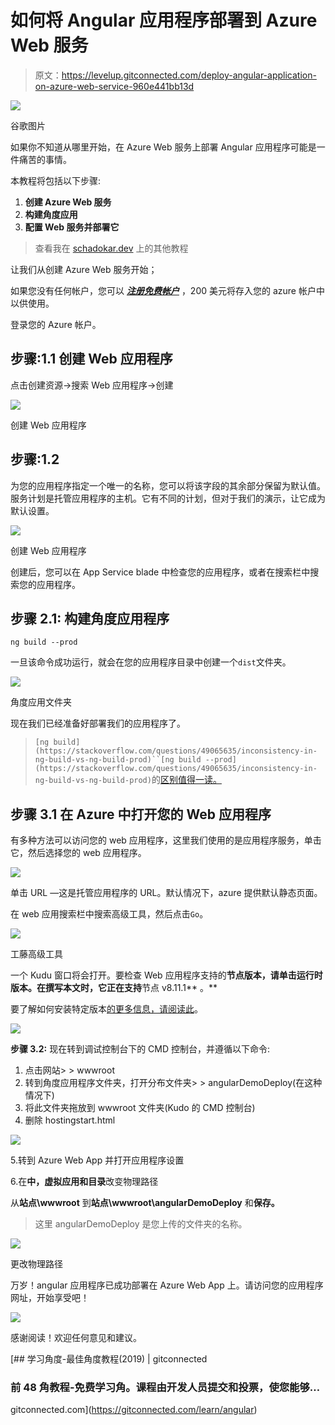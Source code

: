 # 如何将 Angular 应用程序部署到 Azure Web 服务

> 原文：<https://levelup.gitconnected.com/deploy-angular-application-on-azure-web-service-960e441bb13d>

![](img/784a3145e2e629817a2c344bb636269a.png)

谷歌图片

如果你不知道从哪里开始，在 Azure Web 服务上部署 Angular 应用程序可能是一件痛苦的事情。

本教程将包括以下步骤:

1.  **创建 Azure Web 服务**
2.  **构建角度应用**
3.  **配置 Web 服务并部署它**

> 查看我在 [schadokar.dev](http://schadokar.dev/) 上的其他教程

让我们从创建 Azure Web 服务开始；

如果您没有任何帐户，您可以 [***注册免费帐户***](https://azure.microsoft.com/en-us/free/) ，200 美元将存入您的 azure 帐户中以供使用。

登录您的 Azure 帐户。

## **步骤:1.1** 创建 Web 应用程序

点击创建资源→搜索 Web 应用程序→创建

![](img/c8bb60e74f29488f34a84db77c80ec30.png)

创建 Web 应用程序

## **步骤:1.2**

为您的应用程序指定一个唯一的名称，您可以将该字段的其余部分保留为默认值。服务计划是托管应用程序的主机。它有不同的计划，但对于我们的演示，让它成为默认设置。

![](img/82c485afc3107559a8b084a8768a7bbd.png)

创建 Web 应用程序

创建后，您可以在 App Service blade 中检查您的应用程序，或者在搜索栏中搜索您的应用程序。

## **步骤 2.1:** 构建角度应用程序

`ng build --prod`

一旦该命令成功运行，就会在您的应用程序目录中创建一个`dist`文件夹。

![](img/09be173c6ccb6daa24e0b60bac104e07.png)

角度应用文件夹

现在我们已经准备好部署我们的应用程序了。

> `[ng build](https://stackoverflow.com/questions/49065635/inconsistency-in-ng-build-vs-ng-build-prod)``[ng build --prod](https://stackoverflow.com/questions/49065635/inconsistency-in-ng-build-vs-ng-build-prod)`的[区别值得一读。](https://stackoverflow.com/questions/49065635/inconsistency-in-ng-build-vs-ng-build-prod)

## **步骤 3.1** 在 Azure 中打开您的 Web 应用程序

有多种方法可以访问您的 web 应用程序，这里我们使用的是应用程序服务，单击它，然后选择您的 web 应用程序。

![](img/5ad2d8f2a2212022df55bd2e598ca027.png)

单击 URL —这是托管应用程序的 URL。默认情况下，azure 提供默认静态页面。

在 web 应用搜索栏中搜索高级工具，然后点击`Go`。

![](img/48b88ea5b2136a5128910734caf64b8e.png)

工藤高级工具

一个 Kudu 窗口将会打开。要检查 Web 应用程序支持的**节点版本，请单击运行时版本。在撰写本文时，它正在支持**节点 v8.11.1** 。**

要了解如何安装特定版本[的更多信息，请阅读此](https://blogs.msdn.microsoft.com/azureossds/2016/04/20/nodejs-and-npm-versions-on-azure-app-services/)。

![](img/fdc2446337603a40610bdfe8cc3a32b1.png)

**步骤 3.2:** 现在转到调试控制台下的 CMD 控制台，并遵循以下命令:

1.  点击网站> > wwwroot
2.  转到角度应用程序文件夹，打开分布文件夹> > angularDemoDeploy(在这种情况下)
3.  将此文件夹拖放到 wwwroot 文件夹(Kudo 的 CMD 控制台)
4.  删除 hostingstart.html

![](img/ec566823eb1178ef02065821f2f517e9.png)

5.转到 Azure Web App 并打开应用程序设置

6.在**中，虚拟应用和目录**改变物理路径

从**站点\wwwroot** 到**站点\wwwroot\angularDemoDeploy** 和**保存。**

> 这里 angularDemoDeploy 是您上传的文件夹的名称。

![](img/1cd48971538957d86ed79315be910e16.png)

更改物理路径

万岁！angular 应用程序已成功部署在 Azure Web App 上。请访问您的应用程序网址，开始享受吧！

![](img/5ad2d8f2a2212022df55bd2e598ca027.png)

感谢阅读！欢迎任何意见和建议。

[](https://gitconnected.com/learn/angular) [## 学习角度-最佳角度教程(2019) | gitconnected

### 前 48 角教程-免费学习角。课程由开发人员提交和投票，使您能够…

gitconnected.com](https://gitconnected.com/learn/angular)